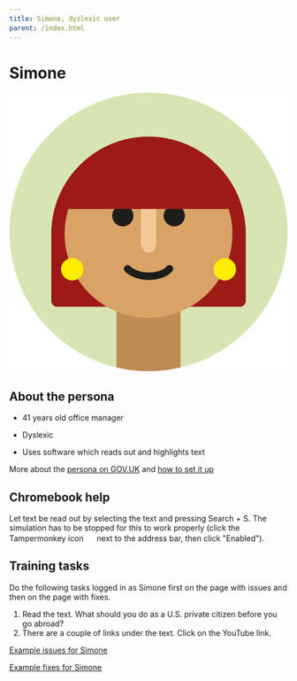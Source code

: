 ```yaml
---
title: Simone, dyslexic user
parent: /index.html
---
```


# Simone

<div><img src="../images/persona-avatars/simone.png" class="profile" alt="" /></div>


## About the persona

* 41 years old office manager

* Dyslexic

* Uses software which reads out and highlights text

More about the [persona on GOV.UK](https://www.gov.uk/government/publications/understanding-disabilities-and-impairments-user-profiles/simone-dyslexic-user) and [how to set it up](../setup/chromebook.html#simone)


## Chromebook help

Let text be read out by selecting the text and pressing Search + S. The simulation has to be stopped for this to work properly (click the Tampermonkey icon <img src="https://tampermonkey.freetls.fastly.net/images/icon.png" style="width: 16px; height: 16px;" alt="" /> next to the address bar, then click "Enabled").


## Training tasks

Do the following tasks logged in as Simone first on the page with issues and then on the page with fixes.

1. Read the text. What should you do as a U.S. private citizen before you go abroad?
2. There are a couple of links under the text. Click on the YouTube link.

[Example issues for Simone](bad.html)

[Example fixes for Simone](good.html)

